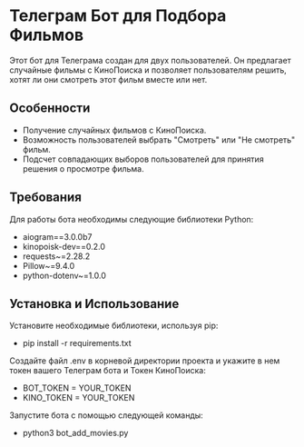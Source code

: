 # Телеграм Бот для Подбора Фильмов

Этот бот для Телеграма создан для двух пользователей. Он предлагает случайные фильмы с КиноПоиска и позволяет пользователям решить, хотят ли они смотреть этот фильм вместе или нет.

## Особенности

- Получение случайных фильмов с КиноПоиска.
- Возможность пользователей выбрать "Смотреть" или "Не смотреть" фильм.
- Подсчет совпадающих выборов пользователей для принятия решения о просмотре фильма.

## Требования

Для работы бота необходимы следующие библиотеки Python:

- aiogram==3.0.0b7
- kinopoisk-dev==0.2.0
- requests~=2.28.2
- Pillow~=9.4.0
- python-dotenv~=1.0.0

## Установка и Использование

Установите необходимые библиотеки, используя pip:

- pip install -r requirements.txt

Создайте файл .env в корневой директории проекта и укажите в нем токен вашего Телеграм бота и Токен КиноПоиска:
- BOT_TOKEN = YOUR_TOKEN
- KINO_TOKEN = YOUR_TOKEN

Запустите бота с помощью следующей команды:

- python3 bot_add_movies.py
